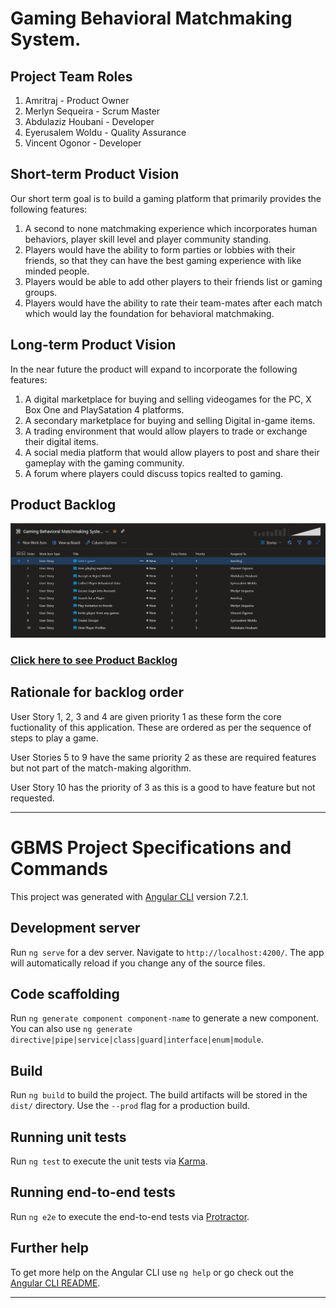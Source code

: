 #	Gaming Behavioral Matchmaking System. 

##	Project Team Roles

1. Amritraj - Product Owner
2. Merlyn Sequeira - Scrum Master
3. Abdulaziz Houbani - Developer
4. Eyerusalem Woldu - Quality Assurance
5. Vincent Ogonor - Developer


##  Short-term Product Vision 

Our short term goal is to build a gaming platform that primarily provides the following features:
1.  A second to none matchmaking experience which incorporates human behaviors, player skill level and player community standing.
2.  Players would have the ability to form parties or lobbies with their friends, so that they can have the best gaming experience with like minded people.
3.  Players would be able to add other players to their friends list or gaming groups.
4.  Players would have the ability to rate their team-mates after each match which would lay the foundation for behavioral matchmaking.


##  Long-term Product Vision 

In the near future the product will expand to incorporate the following features:
1.  A digital marketplace for buying and selling videogames for the PC, X Box One and PlaySatation 4 platforms.
2.  A secondary marketplace for buying and selling Digital in-game items.
3.  A trading environment that would allow players to trade or exchange their digital items.
4.  A social media platform that would allow players to post and share their gameplay with the gaming community.
5.  A forum where players could discuss topics realted to gaming.


## Product Backlog  

![alt text](/resources/images/Product%20backlog.png "Product Backlog")

### [Click here to see Product Backlog](https://dev.azure.com/SWE6733/Gaming%20Behavioral%20Matchmaking%20System/_backlogs/backlog/Gaming%20Behavioral%20Matchmaking%20System%20Team/Stories)


## Rationale for backlog order  
	
User Story 1, 2, 3 and 4 are given priority 1 as these form the core fuctionality of this application. These are ordered as per the sequence of steps to play a game.

User Stories 5 to 9 have the same priority 2 as these are required features but not part of the match-making algorithm.

User Story 10 has the priority of 3 as this is a good to have feature but not requested.

---
# GBMS Project Specifications and Commands

This project was generated with [Angular CLI](https://github.com/angular/angular-cli) version 7.2.1.

## Development server

Run `ng serve` for a dev server. Navigate to `http://localhost:4200/`. The app will automatically reload if you change any of the source files.

## Code scaffolding

Run `ng generate component component-name` to generate a new component. You can also use `ng generate directive|pipe|service|class|guard|interface|enum|module`.

## Build

Run `ng build` to build the project. The build artifacts will be stored in the `dist/` directory. Use the `--prod` flag for a production build.

## Running unit tests

Run `ng test` to execute the unit tests via [Karma](https://karma-runner.github.io).

## Running end-to-end tests

Run `ng e2e` to execute the end-to-end tests via [Protractor](http://www.protractortest.org/).

## Further help

To get more help on the Angular CLI use `ng help` or go check out the [Angular CLI README](https://github.com/angular/angular-cli/blob/master/README.md).

---